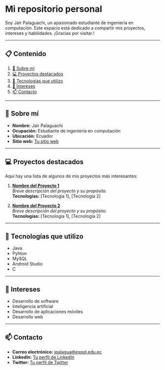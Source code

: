 # Mi repositorio personal

Soy Jair Palaguachi, un apasionado estudiante de ingeniería en computación. Este espacio está dedicado a compartir mis proyectos, intereses y habilidades. ¡Gracias por visitar.!

---

## 📋 Contenido
1. [👤 Sobre mí](#-sobre-mí)
2. [💻 Proyectos destacados](#-proyectos-destacados)
3. [🚀 Tecnologías que utilizo](#-tecnologías-que-utilizo)
4. [🎯 Intereses](#-intereses)
5. [📫 Contacto](#-contacto)

---

## 👤 Sobre mí
- **Nombre:** Jair Palaguachi
- **Ocupación:** Estudiante de ingeniería en computación
- **Ubicación:** Ecuador
- **Sitio web:** [Tu sitio web](#)

---

## 💻 Proyectos destacados
Aquí hay una lista de algunos de mis proyectos más interesantes:

1. **[Nombre del Proyecto 1](#)**  
   _Breve descripción del proyecto y su propósito._  
   **Tecnologías:** [Tecnología 1], [Tecnología 2]

2. **[Nombre del Proyecto 2](#)**  
   _Breve descripción del proyecto y su propósito._  
   **Tecnologías:** [Tecnología 1], [Tecnología 2]

---

## 🚀 Tecnologías que utilizo
- Java
- Pyhton
- MySQL
- Android Studio
- C

---

## 🎯 Intereses
-  Desarrollo de software
-  Inteligencia artificial
-  Desarrollo de aplicaciones móviles
-  Desarrollo web


---

## 📫 Contacto
- **Correo electrónico:** [jpalagua@espol.edu.ec](jpalagua@espol.edu.ec)
- **LinkedIn:** [Tu perfil de LinkedIn](#)
- **Twitter:** [Tu perfil de Twitter](#)
